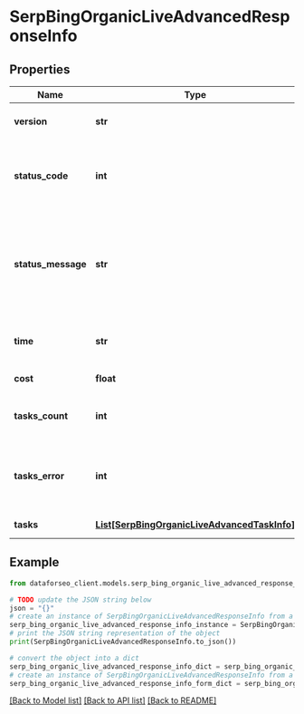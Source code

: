 # SerpBingOrganicLiveAdvancedResponseInfo


## Properties

Name | Type | Description | Notes
------------ | ------------- | ------------- | -------------
**version** | **str** | the current version of the API | [optional] 
**status_code** | **int** | general status code you can find the full list of the response codes here | [optional] 
**status_message** | **str** | general informational message you can find the full list of general informational messages here | [optional] 
**time** | **str** | total execution time, seconds | [optional] 
**cost** | **float** | total tasks cost, USD | [optional] 
**tasks_count** | **int** | the number of tasks in the tasks array | [optional] 
**tasks_error** | **int** | the number of tasks in the tasks array returned with an error | [optional] 
**tasks** | [**List[SerpBingOrganicLiveAdvancedTaskInfo]**](SerpBingOrganicLiveAdvancedTaskInfo.md) | array of tasks | [optional] 

## Example

```python
from dataforseo_client.models.serp_bing_organic_live_advanced_response_info import SerpBingOrganicLiveAdvancedResponseInfo

# TODO update the JSON string below
json = "{}"
# create an instance of SerpBingOrganicLiveAdvancedResponseInfo from a JSON string
serp_bing_organic_live_advanced_response_info_instance = SerpBingOrganicLiveAdvancedResponseInfo.from_json(json)
# print the JSON string representation of the object
print(SerpBingOrganicLiveAdvancedResponseInfo.to_json())

# convert the object into a dict
serp_bing_organic_live_advanced_response_info_dict = serp_bing_organic_live_advanced_response_info_instance.to_dict()
# create an instance of SerpBingOrganicLiveAdvancedResponseInfo from a dict
serp_bing_organic_live_advanced_response_info_form_dict = serp_bing_organic_live_advanced_response_info.from_dict(serp_bing_organic_live_advanced_response_info_dict)
```
[[Back to Model list]](../README.md#documentation-for-models) [[Back to API list]](../README.md#documentation-for-api-endpoints) [[Back to README]](../README.md)


